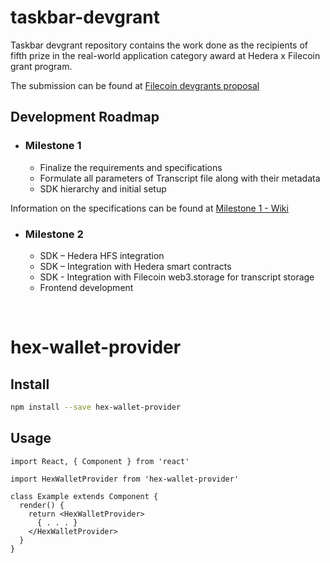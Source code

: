 # taskbar-devgrant

Taskbar devgrant repository contains the work done as the recipients of fifth prize in the real-world application category award at Hedera x Filecoin grant program.

The submission can be found at [Filecoin devgrants proposal](https://github.com/filecoin-project/devgrants/pull/319/files)

## Development Roadmap
- ### Milestone 1
    - Finalize the requirements and specifications
    - Formulate all parameters of Transcript file along with their metadata
    - SDK hierarchy and initial setup

Information on the specifications can be found at [Milestone 1 - Wiki](https://wiki.3vs.ro/grants/hedera-filecoin/specs-1)

- ### Milestone 2
    - SDK – Hedera HFS integration
    - SDK – Integration with Hedera smart contracts
    - SDK - Integration with Filecoin web3.storage for transcript storage
    - Frontend development

<br/>

# hex-wallet-provider

## Install
```bash
npm install --save hex-wallet-provider
```

## Usage

```tsx
import React, { Component } from 'react'

import HexWalletProvider from 'hex-wallet-provider'

class Example extends Component {
  render() {
    return <HexWalletProvider>
      { . . . }
    </HexWalletProvider>
  }
}
```
